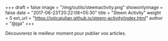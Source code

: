 +++
draft = false
image = "/img/outils/steemactivity.png"
showonlyimage = false
date = "2017-06-23T20:22:08+05:30"
title = "Steem Activity"
weight = 5
ext_url = "https://joticajulian.github.io/steem-activity/index.html"
author = "@jga"
+++

Découvrerez le meilleur moment pour publier vos articles.

<!--more-->
